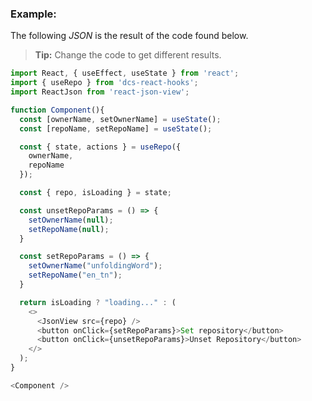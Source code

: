 ### Example:

The following *JSON* is the result of the code found below.

> **Tip:** Change the code to get different results.

```js
import React, { useEffect, useState } from 'react';
import { useRepo } from 'dcs-react-hooks';
import ReactJson from 'react-json-view';

function Component(){
  const [ownerName, setOwnerName] = useState();
  const [repoName, setRepoName] = useState();

  const { state, actions } = useRepo({
    ownerName,
    repoName
  });

  const { repo, isLoading } = state;

  const unsetRepoParams = () => {
    setOwnerName(null);
    setRepoName(null);
  }

  const setRepoParams = () => {
    setOwnerName("unfoldingWord");
    setRepoName("en_tn");
  }

  return isLoading ? "loading..." : (
    <>
      <JsonView src={repo} />
      <button onClick={setRepoParams}>Set repository</button>
      <button onClick={unsetRepoParams}>Unset Repository</button>
    </>
  );
}

<Component />
```
